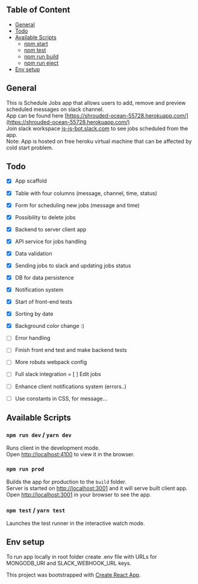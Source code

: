 ## Table of Content

- [General](#general)
- [Todo](#Todo)
- [Available Scripts](#available-scripts)
  - [npm start](#npm-start)
  - [npm test](#npm-test)
  - [npm run build](#npm-run-build)
  - [npm run eject](#npm-run-eject)
- [Env setup](#env-setup)

## General

This is Schedule Jobs app that allows users to add, remove and preview scheduled messages on slack channel.  
App can be found here [https://shrouded-ocean-55728.herokuapp.com/](https://shrouded-ocean-55728.herokuapp.com/)  
Join slack workspace [js-js-bot.slack.com](js-js-bot.slack.com) to see jobs scheduled from the app.  
Note: App is hosted on free heroku virtual machine that can be affected by cold start problem.  

## Todo
- [x] App scaffold
- [x] Table with four columns (message, channel, time, status)
- [x] Form for scheduling new jobs (message and time)
- [x] Possibility to delete jobs
- [x] Backend to server client app
- [x] API service for jobs handling
- [x] Data validation
- [x] Sending jobs to slack and updating jobs status
- [x] DB for data persistence
- [x] Notification system
- [x] Start of front-end tests
- [x] Sorting by date
- [x] Background color change :)
- [ ] Error handling
- [ ] Finish front end test and make backend tests
- [ ] More robuts webpack config
- [ ] Full slack integration
= [ ] Edit jobs
- [ ] Enhance client notifications system (errors..)
- [ ] Use constants in CSS, for message... 


## Available Scripts

### `npm run dev` / `yarn dev`

Runs client in the development mode.<br>
Open [http://localhost:4100](http://localhost:4100) to view it in the browser.


### `npm run prod`

Builds the app for production to the `build` folder.<br>
Server is started on [http://localhost:3001](http://localhost:3001) and it will serve built client app. Open [http://localhost:3001](http://localhost:3001) in your browser to see the app.<br>

### `npm test` / `yarn test`

Launches the test runner in the interactive watch mode.<br>


## Env setup

To run app locally in root folder create .env file with URLs for MONGODB_URI and SLACK_WEBHOOK_URL keys.

This project was bootstrapped with [Create React App](https://github.com/facebookincubator/create-react-app).